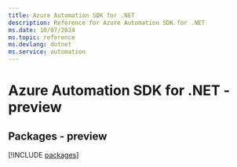 ```yaml
---
title: Azure Automation SDK for .NET
description: Reference for Azure Automation SDK for .NET
ms.date: 10/07/2024
ms.topic: reference
ms.devlang: dotnet
ms.service: automation
---
```

# Azure Automation SDK for .NET - preview
## Packages - preview
[!INCLUDE [packages](automation-index.md)]